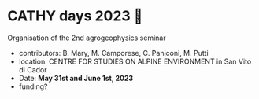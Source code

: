 # CATHY days 2023 🚀

Organisation of the 2nd agrogeophysics seminar

- contributors: B. Mary, M. Camporese, C. Paniconi, M. Putti
- location: CENTRE FOR STUDIES ON ALPINE ENVIRONMENT in San Vito di Cador
- Date: **May 31st and June 1st, 2023**
- funding? 


